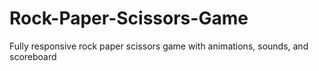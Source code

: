 # Rock-Paper-Scissors-Game
Fully responsive rock paper scissors game with animations, sounds, and scoreboard
